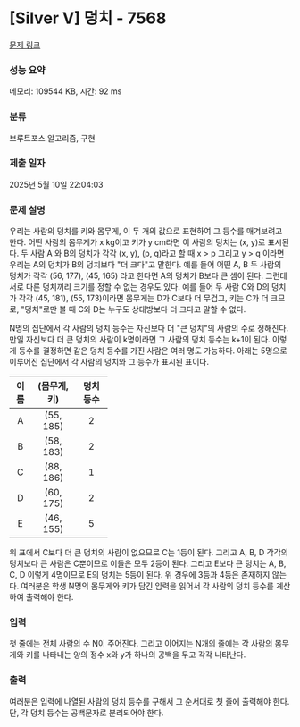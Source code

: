 # [Silver V] 덩치 - 7568 

[문제 링크](https://www.acmicpc.net/problem/7568) 

### 성능 요약

메모리: 109544 KB, 시간: 92 ms

### 분류

브루트포스 알고리즘, 구현

### 제출 일자

2025년 5월 10일 22:04:03

### 문제 설명

<p>우리는 사람의 덩치를 키와 몸무게, 이 두 개의 값으로 표현하여 그 등수를 매겨보려고 한다. 어떤 사람의 몸무게가 x kg이고 키가 y cm라면 이 사람의 덩치는 (x, y)로 표시된다. 두 사람 A 와 B의 덩치가 각각 (x, y), (p, q)라고 할 때 x > p 그리고 y > q 이라면 우리는 A의 덩치가 B의 덩치보다 "더 크다"고 말한다. 예를 들어 어떤 A, B 두 사람의 덩치가 각각 (56, 177), (45, 165) 라고 한다면 A의 덩치가 B보다 큰 셈이 된다. 그런데 서로 다른 덩치끼리 크기를 정할 수 없는 경우도 있다. 예를 들어 두 사람 C와 D의 덩치가 각각 (45, 181), (55, 173)이라면 몸무게는 D가 C보다 더 무겁고, 키는 C가 더 크므로, "덩치"로만 볼 때 C와 D는 누구도 상대방보다 더 크다고 말할 수 없다.</p>

<p>N명의 집단에서 각 사람의 덩치 등수는 자신보다 더 "큰 덩치"의 사람의 수로 정해진다. 만일 자신보다 더 큰 덩치의 사람이 k명이라면 그 사람의 덩치 등수는 k+1이 된다. 이렇게 등수를 결정하면 같은 덩치 등수를 가진 사람은 여러 명도 가능하다. 아래는 5명으로 이루어진 집단에서 각 사람의 덩치와 그 등수가 표시된 표이다.</p>

<table class="table table-bordered" style="width: 35%;">
	<thead>
		<tr>
			<th style="text-align: center;">이름</th>
			<th style="text-align: center;">(몸무게, 키)</th>
			<th style="text-align: center;">덩치 등수</th>
		</tr>
	</thead>
	<tbody>
		<tr>
			<td style="text-align: center;">A</td>
			<td style="text-align: center;">(55, 185)</td>
			<td style="text-align: center;">2</td>
		</tr>
		<tr>
			<td style="text-align: center;">B</td>
			<td style="text-align: center;">(58, 183)</td>
			<td style="text-align: center;">2</td>
		</tr>
		<tr>
			<td style="text-align: center;">C</td>
			<td style="text-align: center;">(88, 186)</td>
			<td style="text-align: center;">1</td>
		</tr>
		<tr>
			<td style="text-align: center;">D</td>
			<td style="text-align: center;">(60, 175)</td>
			<td style="text-align: center;">2</td>
		</tr>
		<tr>
			<td style="text-align: center;">E</td>
			<td style="text-align: center;">(46, 155)</td>
			<td style="text-align: center;">5</td>
		</tr>
	</tbody>
</table>

<p>위 표에서 C보다 더 큰 덩치의 사람이 없으므로 C는 1등이 된다. 그리고 A, B, D 각각의 덩치보다 큰 사람은 C뿐이므로 이들은 모두 2등이 된다. 그리고 E보다 큰 덩치는 A, B, C, D 이렇게 4명이므로 E의 덩치는 5등이 된다. 위 경우에 3등과 4등은 존재하지 않는다. 여러분은 학생 N명의 몸무게와 키가 담긴 입력을 읽어서 각 사람의 덩치 등수를 계산하여 출력해야 한다.</p>

### 입력 

 <p>첫 줄에는 전체 사람의 수 N이 주어진다. 그리고 이어지는 N개의 줄에는 각 사람의 몸무게와 키를 나타내는 양의 정수 x와 y가 하나의 공백을 두고 각각 나타난다.</p>

### 출력 

 <p>여러분은 입력에 나열된 사람의 덩치 등수를 구해서 그 순서대로 첫 줄에 출력해야 한다. 단, 각 덩치 등수는 공백문자로 분리되어야 한다.</p>

